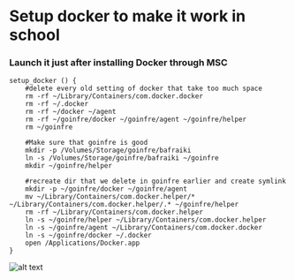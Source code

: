 


# Setup docker to make it work in school

### Launch it just after installing Docker through MSC

```
setup_docker () {
	#delete every old setting of docker that take too much space
	rm -rf ~/Library/Containers/com.docker.docker
	rm -rf ~/.docker
	rm -rf ~/docker ~/agent
	rm -rf ~/goinfre/docker ~/goinfre/agent ~/goinfre/helper
	rm ~/goinfre

	#Make sure that goinfre is good
	mkdir -p /Volumes/Storage/goinfre/bafraiki
	ln -s /Volumes/Storage/goinfre/bafraiki ~/goinfre
	mkdir ~/goinfre/helper

	#recreate dir that we delete in goinfre earlier and create symlink
	mkdir -p ~/goinfre/docker ~/goinfre/agent 
	mv ~/Library/Containers/com.docker.helper/* ~/Library/Containers/com.docker.helper/.* ~/goinfre/helper
	rm -rf ~/Library/Containers/com.docker.helper
	ln -s ~/goinfre/helper ~/Library/Containers/com.docker.helper
	ln -s ~/goinfre/agent ~/Library/Containers/com.docker.docker
	ln -s ~/goinfre/docker ~/.docker
	open /Applications/Docker.app
}
```

![alt text](https://i.pinimg.com/originals/a4/db/17/a4db1751b10fff03d2eaf915a9cd2de9.gif  "YEAAAH")
